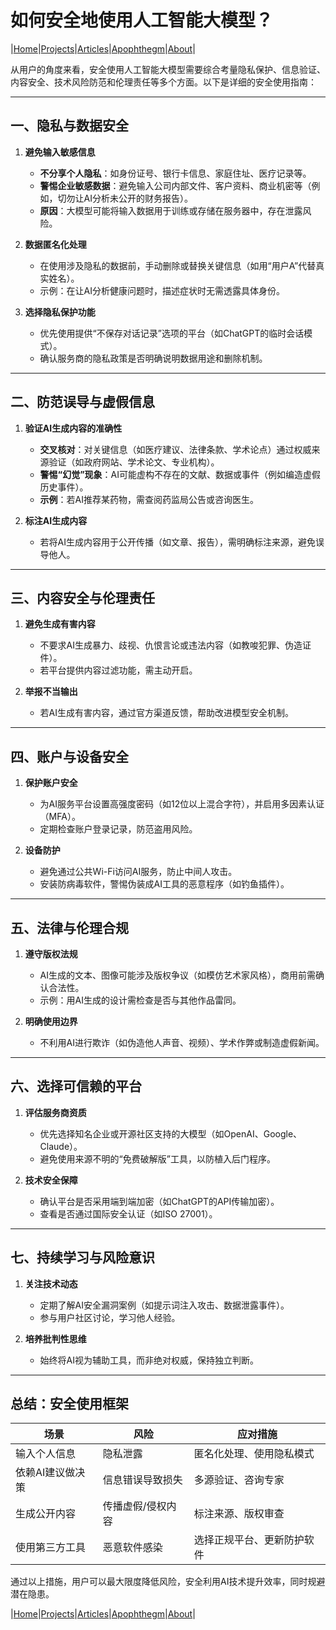 # 如何安全地使用人工智能大模型？

|[Home](/README.md)|[Projects](/projects.md)|[Articles](/articles.md)|[Apophthegm](/apophthegm.md)|[About](/about.md)|

从用户的角度来看，安全使用人工智能大模型需要综合考量隐私保护、信息验证、内容安全、技术风险防范和伦理责任等多个方面。以下是详细的安全使用指南：

---

## **一、隐私与数据安全**
1. **避免输入敏感信息**  
   - **不分享个人隐私**：如身份证号、银行卡信息、家庭住址、医疗记录等。  
   - **警惕企业敏感数据**：避免输入公司内部文件、客户资料、商业机密等（例如，切勿让AI分析未公开的财务报告）。  
   - **原因**：大模型可能将输入数据用于训练或存储在服务器中，存在泄露风险。

2. **数据匿名化处理**  
   - 在使用涉及隐私的数据前，手动删除或替换关键信息（如用“用户A”代替真实姓名）。  
   - 示例：在让AI分析健康问题时，描述症状时无需透露具体身份。

3. **选择隐私保护功能**  
   - 优先使用提供“不保存对话记录”选项的平台（如ChatGPT的临时会话模式）。  
   - 确认服务商的隐私政策是否明确说明数据用途和删除机制。

---

## **二、防范误导与虚假信息**
1. **验证AI生成内容的准确性**  
   - **交叉核对**：对关键信息（如医疗建议、法律条款、学术论点）通过权威来源验证（如政府网站、学术论文、专业机构）。  
   - **警惕“幻觉”现象**：AI可能虚构不存在的文献、数据或事件（例如编造虚假历史事件）。  
   - **示例**：若AI推荐某药物，需查阅药监局公告或咨询医生。

2. **标注AI生成内容**  
   - 若将AI生成内容用于公开传播（如文章、报告），需明确标注来源，避免误导他人。

---

## **三、内容安全与伦理责任**
1. **避免生成有害内容**  
   - 不要求AI生成暴力、歧视、仇恨言论或违法内容（如教唆犯罪、伪造证件）。  
   - 若平台提供内容过滤功能，需主动开启。

2. **举报不当输出**  
   - 若AI生成有害内容，通过官方渠道反馈，帮助改进模型安全机制。

---

## **四、账户与设备安全**
1. **保护账户安全**  
   - 为AI服务平台设置高强度密码（如12位以上混合字符），并启用多因素认证（MFA）。  
   - 定期检查账户登录记录，防范盗用风险。

2. **设备防护**  
   - 避免通过公共Wi-Fi访问AI服务，防止中间人攻击。  
   - 安装防病毒软件，警惕伪装成AI工具的恶意程序（如钓鱼插件）。

---

## **五、法律与伦理合规**
1. **遵守版权法规**  
   - AI生成的文本、图像可能涉及版权争议（如模仿艺术家风格），商用前需确认合法性。  
   - 示例：用AI生成的设计需检查是否与其他作品雷同。

2. **明确使用边界**  
   - 不利用AI进行欺诈（如伪造他人声音、视频）、学术作弊或制造虚假新闻。

---

## **六、选择可信赖的平台**
1. **评估服务商资质**  
   - 优先选择知名企业或开源社区支持的大模型（如OpenAI、Google、Claude）。  
   - 避免使用来源不明的“免费破解版”工具，以防植入后门程序。

2. **技术安全保障**  
   - 确认平台是否采用端到端加密（如ChatGPT的API传输加密）。  
   - 查看是否通过国际安全认证（如ISO 27001）。

---

## **七、持续学习与风险意识**
1. **关注技术动态**  
   - 定期了解AI安全漏洞案例（如提示词注入攻击、数据泄露事件）。  
   - 参与用户社区讨论，学习他人经验。

2. **培养批判性思维**  
   - 始终将AI视为辅助工具，而非绝对权威，保持独立判断。

---

## **总结：安全使用框架**
| **场景**               | **风险**                 | **应对措施**                     |  
|-------------------------|--------------------------|----------------------------------|  
| 输入个人信息           | 隐私泄露                 | 匿名化处理、使用隐私模式         |  
| 依赖AI建议做决策       | 信息错误导致损失         | 多源验证、咨询专家               |  
| 生成公开内容           | 传播虚假/侵权内容        | 标注来源、版权审查               |  
| 使用第三方工具         | 恶意软件感染             | 选择正规平台、更新防护软件       |  

通过以上措施，用户可以最大限度降低风险，安全利用AI技术提升效率，同时规避潜在隐患。

|[Home](/README.md)|[Projects](/projects.md)|[Articles](/articles.md)|[Apophthegm](/apophthegm.md)|[About](/about.md)|
